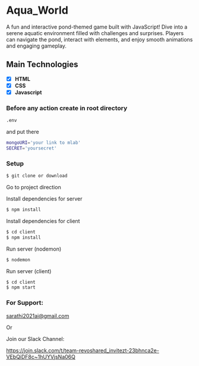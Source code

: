 # Aqua_World
A fun and interactive pond-themed game built with JavaScript! Dive into a serene aquatic environment filled with challenges and surprises. Players can navigate the pond, interact with elements, and enjoy smooth animations and engaging gameplay.

## Main Technologies

* [x] **HTML**
* [x] **CSS**
* [x] **Javascript**

### Before any action create in root directory 

```bash
.env
```
and put there 

```bash
mongoURI='your link to mlab'
SECRET='yoursecret'
```

### Setup

```bash
$ git clone or download
```

Go to project direction

Install dependencies for server

```bash
$ npm install

```

Install dependencies for client

```bash
$ cd client
$ npm install

```
Run server (nodemon)

```bash
$ nodemon

```

Run server (client)

```bash
$ cd client
$ npm start

```
### For Support: 
sarathi2021ai@gmail.com

Or

Join our Slack Channel:

https://join.slack.com/t/team-revoshared_invitezt-23bhnca2e-VEbQiDF8c~1hUYVjsNa06Q

